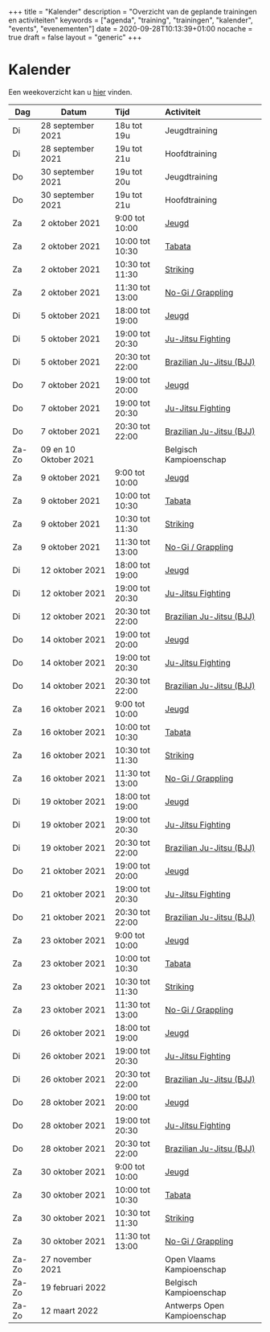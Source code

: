 +++
title = "Kalender"
description = "Overzicht van de geplande trainingen en activiteiten"
keywords = ["agenda", "training", "trainingen", "kalender", "events", "evenementen"]
date = 2020-09-28T10:13:39+01:00
nocache = true
draft = false
layout = "generic"
+++

# Kalender

Een weekoverzicht kan u [hier](/trainingen) vinden.
    
| Dag       |Datum                  |Tijd       | Activiteit                                                     |
| ----------|-----------------------|:----------|:---------------------------------------------------------------|
|Di         | 28 september 2021     |18u tot 19u| Jeugdtraining                                                  |
|Di         | 28 september 2021     |19u tot 21u| Hoofdtraining                                                  |
|Do         | 30 september 2021     |19u tot 20u| Jeugdtraining                                                  |
|Do         | 30 september 2021     |19u tot 21u| Hoofdtraining                                                  |
|Za         |  2 oktober 2021       |9:00  tot 10:00|[Jeugd](/jeugd)                                             |                           
|Za         |  2 oktober 2021       |10:00 tot 10:30|[Tabata](/tabata)                                           |                           
|Za         |  2 oktober 2021       |10:30 tot 11:30|[Striking](/striking)                                       |             
|Za         |  2 oktober 2021       |11:30 tot 13:00|[No-Gi / Grappling](/grappling)                             |                           
|Di         |  5 oktober 2021       |18:00 tot 19:00|[Jeugd](/jeugd)                                             |                        
|Di         |  5 oktober 2021       |19:00 tot 20:30|[Ju-Jitsu Fighting](/fighting)                              |                        
|Di         |  5 oktober 2021       |20:30 tot 22:00|[Brazilian Ju-Jitsu (BJJ)](/bjj)                            |                          
|Do         |  7 oktober 2021       |19:00 tot 20:00|[Jeugd](/jeugd)                                             |
|Do         |  7 oktober 2021       |19:00 tot 20:30|[Ju-Jitsu Fighting](/fighting)                              |                        
|Do         |  7 oktober 2021       |20:30 tot 22:00|[Brazilian Ju-Jitsu (BJJ)](/bjj)                            |
|Za-Zo      | 09 en 10 Oktober 2021       |           | Belgisch Kampioenschap                                   |
|Za         |  9 oktober 2021       |9:00  tot 10:00|[Jeugd](/jeugd)                                             |                           
|Za         |  9 oktober 2021       |10:00 tot 10:30|[Tabata](/tabata)                                           |                           
|Za         |  9 oktober 2021       |10:30 tot 11:30|[Striking](/striking)                                       |             
|Za         |  9 oktober 2021       |11:30 tot 13:00|[No-Gi / Grappling](/grappling)                             |                           
|Di         | 12 oktober 2021       |18:00 tot 19:00|[Jeugd](/jeugd)                                             |                        
|Di         | 12 oktober 2021       |19:00 tot 20:30|[Ju-Jitsu Fighting](/fighting)                              |                        
|Di         | 12 oktober 2021       |20:30 tot 22:00|[Brazilian Ju-Jitsu (BJJ)](/bjj)                            |                          
|Do         | 14 oktober 2021       |19:00 tot 20:00|[Jeugd](/jeugd)                                             |
|Do         | 14 oktober 2021       |19:00 tot 20:30|[Ju-Jitsu Fighting](/fighting)                              |                        
|Do         | 14 oktober 2021       |20:30 tot 22:00|[Brazilian Ju-Jitsu (BJJ)](/bjj)                            |
|Za         | 16 oktober 2021       |9:00  tot 10:00|[Jeugd](/jeugd)                                             |                           
|Za         | 16 oktober 2021       |10:00 tot 10:30|[Tabata](/tabata)                                           |                           
|Za         | 16 oktober 2021       |10:30 tot 11:30|[Striking](/striking)                                       |             
|Za         | 16 oktober 2021       |11:30 tot 13:00|[No-Gi / Grappling](/grappling)                             |                           
|Di         | 19 oktober 2021       |18:00 tot 19:00|[Jeugd](/jeugd)                                             |                        
|Di         | 19 oktober 2021       |19:00 tot 20:30|[Ju-Jitsu Fighting](/fighting)                              |                        
|Di         | 19 oktober 2021       |20:30 tot 22:00|[Brazilian Ju-Jitsu (BJJ)](/bjj)                            |                          
|Do         | 21 oktober 2021       |19:00 tot 20:00|[Jeugd](/jeugd)                                             |
|Do         | 21 oktober 2021       |19:00 tot 20:30|[Ju-Jitsu Fighting](/fighting)                              |                        
|Do         | 21 oktober 2021       |20:30 tot 22:00|[Brazilian Ju-Jitsu (BJJ)](/bjj)                            |
|Za         | 23 oktober 2021       |9:00  tot 10:00|[Jeugd](/jeugd)                                             |                           
|Za         | 23 oktober 2021       |10:00 tot 10:30|[Tabata](/tabata)                                           |                           
|Za         | 23 oktober 2021       |10:30 tot 11:30|[Striking](/striking)                                       |             
|Za         | 23 oktober 2021       |11:30 tot 13:00|[No-Gi / Grappling](/grappling)                             |                           
|Di         | 26 oktober 2021       |18:00 tot 19:00|[Jeugd](/jeugd)                                             |                        
|Di         | 26 oktober 2021       |19:00 tot 20:30|[Ju-Jitsu Fighting](/fighting)                              |                        
|Di         | 26 oktober 2021       |20:30 tot 22:00|[Brazilian Ju-Jitsu (BJJ)](/bjj)                            |                          
|Do         | 28 oktober 2021       |19:00 tot 20:00|[Jeugd](/jeugd)                                             |
|Do         | 28 oktober 2021       |19:00 tot 20:30|[Ju-Jitsu Fighting](/fighting)                              |                        
|Do         | 28 oktober 2021       |20:30 tot 22:00|[Brazilian Ju-Jitsu (BJJ)](/bjj)                            |
|Za         | 30 oktober 2021       |9:00  tot 10:00|[Jeugd](/jeugd)                                             |                           
|Za         | 30 oktober 2021       |10:00 tot 10:30|[Tabata](/tabata)                                           |                           
|Za         | 30 oktober 2021       |10:30 tot 11:30|[Striking](/striking)                                       |             
|Za         | 30 oktober 2021       |11:30 tot 13:00|[No-Gi / Grappling](/grappling)                             |
|Za-Zo      | 27 november 2021      |               | Open Vlaams Kampioenschap                                  |
|Za-Zo      | 19 februari 2022      |               | Belgisch Kampioenschap                                     |
|Za-Zo      | 12 maart 2022         |               | Antwerps Open Kampioenschap                                | 